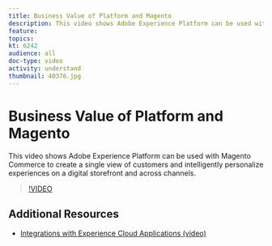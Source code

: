 ```yaml
---
title: Business Value of Platform and Magento
description: This video shows Adobe Experience Platform can be used with Magento Commerce to create a single view of customers and intelligently personalize experiences on a digital storefront and across channels.
feature: 
topics:
kt: 6242
audience: all
doc-type: video
activity: understand
thumbnail: 40376.jpg
---
```


# Business Value of Platform and Magento

This video shows Adobe Experience Platform can be used with Magento Commerce to create a single view of customers and intelligently personalize experiences on a digital storefront and across channels.

>[!VIDEO](https://video.tv.adobe.com/v/40376?quality=12&learn=on)


## Additional Resources

* [Integrations with Experience Cloud Applications (video)](/help/intro-to-platform/integrations-with-experience-cloud-applications.md)